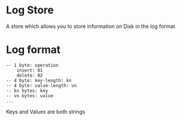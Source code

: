 # Log Store

A store which allows you to store information on Disk in the log format


# Log format
```
-- 1 byte: operation
    insert: 01
    delete: 02
-- 4 byte: key-length: kn
-- 4 byte: value-length: vn
-- kn bytes: key
-- vn bytes: value
...
```

Keys and Values are both strings
